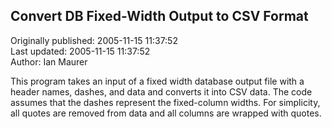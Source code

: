 ## Convert DB Fixed-Width Output to CSV Format  
Originally published: 2005-11-15 11:37:52  
Last updated: 2005-11-15 11:37:52  
Author: Ian Maurer  
  
This program takes an input of a fixed width database output file with a header names, dashes, and data and converts it into CSV data. The code assumes that the dashes represent the fixed-column widths. For simplicity, all quotes are removed from data and all columns are wrapped with quotes.